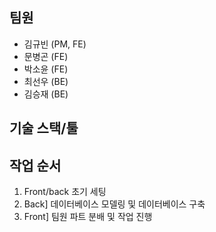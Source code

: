 ## 팀원

- 김규빈 (PM, FE)
- 문병곤 (FE)
- 박소윤 (FE)
- 최선우 (BE)
- 김승재 (BE)

## 기술 스택/툴

## 작업 순서

1. Front/back 초기 세팅
1. Back] 데이터베이스 모델링 및 데이터베이스 구축
1. Front] 팀원 파트 분배 및 작업 진행
